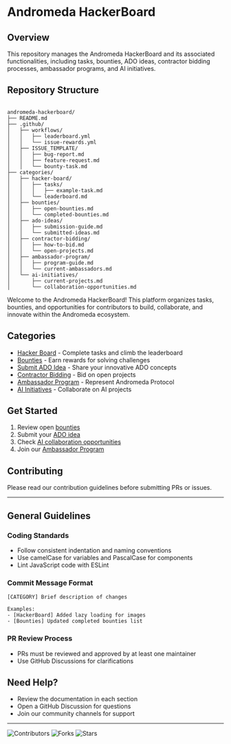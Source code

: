 # Andromeda HackerBoard


## Overview
This repository manages the Andromeda HackerBoard and its associated functionalities, including tasks, bounties, ADO ideas, contractor bidding processes, ambassador programs, and AI initiatives.

## Repository Structure
```

andromeda-hackerboard/
├── README.md
├── .github/
│   ├── workflows/
│   │   ├── leaderboard.yml
│   │   └── issue-rewards.yml
│   ├── ISSUE_TEMPLATE/
│   │   ├── bug-report.md
│   │   ├── feature-request.md
│   │   └── bounty-task.md
├── categories/
│   ├── hacker-board/
│   │   ├── tasks/
│   │   │   ├── example-task.md
│   │   └── leaderboard.md
│   ├── bounties/
│   │   ├── open-bounties.md
│   │   └── completed-bounties.md
│   ├── ado-ideas/
│   │   ├── submission-guide.md
│   │   └── submitted-ideas.md
│   ├── contractor-bidding/
│   │   ├── how-to-bid.md
│   │   └── open-projects.md
│   ├── ambassador-program/
│   │   ├── program-guide.md
│   │   └── current-ambassadors.md
│   └── ai-initiatives/
│       ├── current-projects.md
│       └── collaboration-opportunities.md
```



Welcome to the Andromeda HackerBoard! This platform organizes tasks, bounties, and opportunities for contributors to build, collaborate, and innovate within the Andromeda ecosystem.

## Categories
- [Hacker Board](./categories/hacker-board/) - Complete tasks and climb the leaderboard
- [Bounties](./categories/bounties/) - Earn rewards for solving challenges
- [Submit ADO Idea](./categories/ado-ideas/) - Share your innovative ADO concepts
- [Contractor Bidding](./categories/contractor-bidding/) - Bid on open projects
- [Ambassador Program](./categories/ambassador-program/) - Represent Andromeda Protocol
- [AI Initiatives](./categories/ai-initiatives/) - Collaborate on AI projects

## Get Started
1. Review open [bounties](./categories/bounties/open-bounties.md)
2. Submit your [ADO idea](./categories/ado-ideas/submission-guide.md)
3. Check [AI collaboration opportunities](./categories/ai-initiatives/collaboration-opportunities.md)
4. Join our [Ambassador Program](./categories/ambassador-program/program-guide.md)

## Contributing
Please read our contribution guidelines before submitting PRs or issues.

---
## General Guidelines

### Coding Standards
- Follow consistent indentation and naming conventions
- Use camelCase for variables and PascalCase for components
- Lint JavaScript code with ESLint

### Commit Message Format
```
[CATEGORY] Brief description of changes

Examples:
- [HackerBoard] Added lazy loading for images
- [Bounties] Updated completed bounties list
```

### PR Review Process
- PRs must be reviewed and approved by at least one maintainer
- Use GitHub Discussions for clarifications



## Need Help?
- Review the documentation in each section
- Open a GitHub Discussion for questions
- Join our community channels for support 
---
![Contributors](https://img.shields.io/github/contributors/andromedaprotocol/hackerboard)
![Forks](https://img.shields.io/github/forks/andromedaprotocol/hackerboard)
![Stars](https://img.shields.io/github/stars/andromedaprotocol/hackerboard) 

